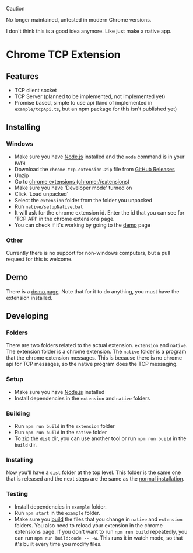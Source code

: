 > [!CAUTION]
> No longer maintained, untested in modern Chrome versions.
>
> I don't think this is a good idea anymore. Like just make a native app.

# Chrome TCP Extension

## Features
- TCP client socket
- TCP Server (planned to be implemented, not implemented yet)
- Promise based, simple to use api (kind of implemented in `example/tcpApi.ts`, but an npm package for this isn't published yet)

## Installing
### Windows
- Make sure you have [Node.js](https://nodejs.org) installed and the `node` command is in your `PATH`
- Download the `chrome-tcp-extension.zip` file from [GitHub Releases](https://github.com/ChocolateLoverRaj/chrome-tcp-extension/releases)
- Unzip
- Go to [chrome extensions (chrome://extensions)](chrome://extensions)
- Make sure you have 'Developer mode' turned on
- Click 'Load unpacked'
- Select the `extension` folder from the folder you unpacked
- Run `native/setupNative.bat`
- It will ask for the chrome extension id. Enter the id that you can see for 'TCP API' in the chrome extensions page.
- You can check if it's working by going to the [demo](#demo) page

### Other
Currently there is no support for non-windows computers, but a pull request for this is welcome.

## Demo
There is a [demo page](https://chocolateloverraj.github.io/chrome-tcp-extension). Note that for it to do anything, you must have the extension installed.

## Developing
### Folders
There are two folders related to the actual extension. `extension` and `native`. The extension folder is a chrome extension. The `native` folder is a program that the chrome extension messages. This is because there is no chrome api for TCP messages, so the native program does the TCP messaging.

### Setup
- Make sure you have [Node.js](https://nodejs.org) installed
- Install dependencies in the `extension` and `native` folders

### Building
- Run `npm run build` in the `extension` folder
- Run `npm run build` in the `native` folder
- To zip the `dist` dir, you can use another tool or run `npm run build` in the `build` dir.

### Installing
Now you'll have a `dist` folder at the top level. This folder is the same one that is released and the next steps are the same as the [normal installation](#installing).

### Testing
- Install dependencies in `example` folder.
- Run `npm start` in the `example` folder.
- Make sure you [build](#building) the files that you change in `native` and `extension` folders. You also need to reload your extension in the chrome extensions page. If you don't want to run `npm run build` repeatedly, you can run `npm run build:code -- -w`. This runs it in watch mode, so that it's built every time you modify files. 
